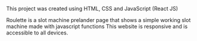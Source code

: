 This project was created using HTML, CSS and JavaScript (React JS)

Roulette is a slot machine prelander page that shows a simple working slot machine made with javascript functions 
This website is responsive and is accessible to all devices.
